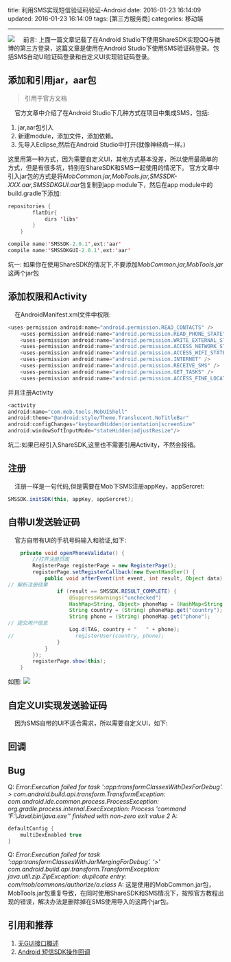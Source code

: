 title: 利用SMS实现短信验证码验证-Android
date: 2016-01-23 16:14:09
updated: 2016-01-23 16:14:09
tags: [第三方服务商]
categories: 移动端

---
![](http://7xk0q3.com1.z0.glb.clouddn.com/QQ%E6%88%AA%E5%9B%BE%E7%9F%AD%E4%BF%A1%E9%AA%8C%E8%AF%81%E7%A0%81SDK.png)
&nbsp;&nbsp;&nbsp;&nbsp;前言: 上面一篇文章记载了在Android Studio下使用ShareSDK实现QQ与微博的第三方登录，这篇文章是使用在Android Studio下使用SMS验证码登录。包括SMS自动UI验证码登录和自定义UI实现验证码登录。
<!--more-->
## 添加和引用jar，aar包
> 引用于官方文档

&nbsp;&nbsp;&nbsp;&nbsp;官方文章中介绍了在Android Studio下几种方式在项目中集成SMS，包括:
1. jar,aar包引入
2. 新建module，添加文件，添加依赖。
3. 先导入Eclipse,然后在Android Studio中打开(就像神经病一样。)

这里用第一种方式，因为需要自定义UI，其他方式基本没差，所以使用最简单的方式，但是有很多坑，特别在ShareSDK和SMS一起使用的情况下。
官方文章中引入jar包的方式是将*MobCommon.jar,MobTools.jar,SMSSDK-XXX.aar,SMSSDKGUI.aar*包复制到app module下，然后在app module中的build.gradle下添加:
```Java
repositories {
        flatDir{
            dirs 'libs'
        }
    }
```
```Java
compile name:'SMSSDK-2.0.1',ext:'aar'
compile name:'SMSSDKGUI-2.0.1',ext:'aar'
```
坑一: 如果你在使用ShareSDK的情况下,不要添加*MobCommon.jar,MobTools.jar*这两个jar包


## 添加权限和Activity
&nbsp;&nbsp;&nbsp;&nbsp;在AndroidManifest.xml文件中权限:
```Java
<uses-permission android:name="android.permission.READ_CONTACTS" />
    <uses-permission android:name="android.permission.READ_PHONE_STATE" />
    <uses-permission android:name="android.permission.WRITE_EXTERNAL_STORAGE" />
    <uses-permission android:name="android.permission.ACCESS_NETWORK_STATE" />
    <uses-permission android:name="android.permission.ACCESS_WIFI_STATE" />
    <uses-permission android:name="android.permission.INTERNET" />
    <uses-permission android:name="android.permission.RECEIVE_SMS" />
    <uses-permission android:name="android.permission.GET_TASKS" />
    <uses-permission android:name="android.permission.ACCESS_FINE_LOCATION" />
```
并且注册Activity
```Java
<activity
android:name="com.mob.tools.MobUIShell"
android:theme="@android:style/Theme.Translucent.NoTitleBar"
android:configChanges="keyboardHidden|orientation|screenSize"
android:windowSoftInputMode="stateHidden|adjustResize"/>
```
坑二:如果已经引入ShareSDK,这里也不需要引用Activity，不然会报错。
## 注册
&nbsp;&nbsp;&nbsp;&nbsp;注册一样是一句代码,但是需要在Mob下SMS注册appKey，appSercret:
```Java
SMSSDK.initSDK(this, appKey, appSercret);
```
## 自带UI发送验证码
&nbsp;&nbsp;&nbsp;&nbsp;官方自带有UI的手机号码输入和验证,如下:
```Java
    private void openPhoneValidate() {
        //打开注册页面
        RegisterPage registerPage = new RegisterPage();
        registerPage.setRegisterCallback(new EventHandler() {
            public void afterEvent(int event, int result, Object data) {
// 解析注册结果
                if (result == SMSSDK.RESULT_COMPLETE) {
                    @SuppressWarnings("unchecked")
                    HashMap<String, Object> phoneMap = (HashMap<String, Object>) data;
                    String country = (String) phoneMap.get("country");
                    String phone = (String) phoneMap.get("phone");
// 提交用户信息
                    Log.d(TAG, country + "   " + phone);
//                    registerUser(country, phone);
                }
            }
        });
        registerPage.show(this);
    }
```
如图:
![](http://7xk0q3.com1.z0.glb.clouddn.com/QQ%E5%9B%BE%E7%89%87SMS%E8%87%AA%E5%B8%A6UI.png)
## 自定义UI实现发送验证码
&nbsp;&nbsp;&nbsp;&nbsp;因为SMS自带的UI不适合需求，所以需要自定义UI，如下:

## 回调
## Bug
Q: *Error:Execution failed for task ':app:transformClassesWithDexForDebug'. > com.android.build.api.transform.TransformException: com.android.ide.common.process.ProcessException: org.gradle.process.internal.ExecException: Process 'command 'F:\Java\bin\java.exe'' finished with non-zero exit value 2*
A: 
```Java
defaultConfig {
    multiDexEnabled true
}
```
Q: *Error:Execution failed for task ':app:transformClassesWithJarMergingForDebug'.
'>' com.android.build.api.transform.TransformException: java.util.zip.ZipException: duplicate entry: com/mob/commons/authorize/a.class*
A: 这是使用的MobCommon.jar包，MobTools.jar包重复导致，在同时使用ShareSDK和SMS情况下，按照官方教程出现的错误，解决办法是删除掉在SMS使用导入的这两个jar包。
## 引用和推荐
1. [无GUI接口概述](http://wiki.mob.com/sms-android-%E6%97%A0gui%E6%8E%A5%E5%8F%A3%E8%B0%83%E7%94%A8/)
2. [Android 短信SDK操作回调](http://wiki.mob.com/android-%E7%9F%AD%E4%BF%A1sdk%E6%93%8D%E4%BD%9C%E5%9B%9E%E8%B0%83/)

